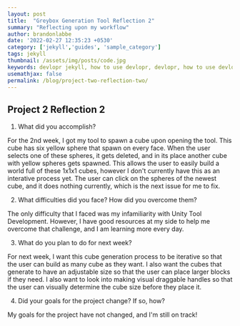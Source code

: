 ```yaml
---
layout: post
title:  "Greybox Generation Tool Reflection 2"
summary: "Reflecting upon my workflow"
author: brandonlabbe
date: '2022-02-27 12:35:23 +0530'
category: ['jekyll','guides', 'sample_category']
tags: jekyll
thumbnail: /assets/img/posts/code.jpg
keywords: devlopr jekyll, how to use devlopr, devlopr, how to use devlopr-jekyll, devlopr-jekyll tutorial,best jekyll themes, multi categories and tags
usemathjax: false
permalink: /blog/project-two-reflection-two/
---
```


## Project 2 Reflection 2

1. What did you accomplish?

For the 2nd week, I got my tool to spawn a cube upon opening the tool. This cube has six yellow sphere that spawn on every face. When the user selects one of these spheres, it gets deleted, and in its place another cube with yellow spheres gets spawned. This allows the user to easily build a world full of these 1x1x1 cubes, however I don't currently have this as an interative process yet. The user can click on the spheres of the newest cube, and it does nothing currently, which is the next issue for me to fix.

2. What difficulties did you face? How did you overcome them?

The only difficulty that I faced was my infamiliarity with Unity Tool Development. However, I have good resources at my side to help me overcome that challenge, and I am learning more every day. 

3. What do you plan to do for next week?

For next week, I want this cube generation process to be iterative so that the user can build as many cube as they want. I also want the cubes that generate to have an adjustable size so that the user can place larger blocks if they need. I also want to look into making visual draggable handles so that the user can visually determine the cube size before they place it.

4. Did your goals for the project change? If so, how?

My goals for the project have not changed, and I'm still on track!